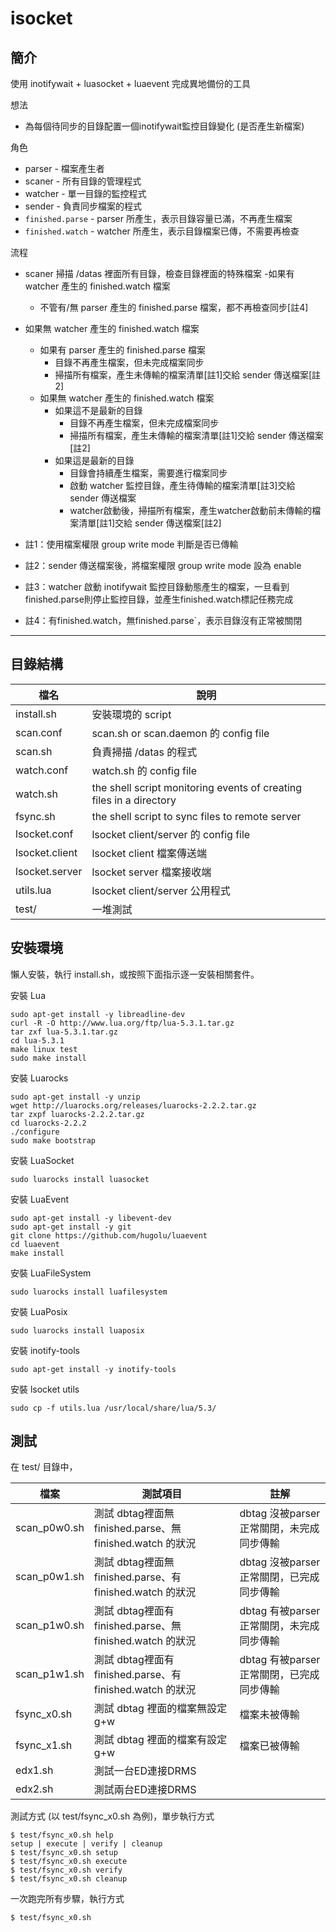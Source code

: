 # isocket

## 簡介
使用 inotifywait + luasocket + luaevent 完成異地備份的工具

想法
- 為每個待同步的目錄配置一個inotifywait監控目錄變化 (是否產生新檔案)

角色
- parser - 檔案產生者
- scaner - 所有目錄的管理程式
- watcher - 單一目錄的監控程式
- sender - 負責同步檔案的程式
- ```finished.parse``` - parser 所產生，表示目錄容量已滿，不再產生檔案
- ```finished.watch``` - watcher 所產生，表示目錄檔案已傳，不需要再檢查

流程
- scaner 掃描 /datas 裡面所有目錄，檢查目錄裡面的特殊檔案
  -如果有 watcher 產生的 finished.watch 檔案
  - 不管有/無 parser 產生的 finished.parse 檔案，都不再檢查同步[註4]
- 如果無 watcher 產生的 finished.watch 檔案
  - 如果有 parser 產生的 finished.parse 檔案
    - 目錄不再產生檔案，但未完成檔案同步
    - 掃描所有檔案，產生未傳輸的檔案清單[註1]交給 sender 傳送檔案[註2]
  - 如果無 watcher 產生的 finished.watch 檔案
    - 如果這不是最新的目錄
      - 目錄不再產生檔案，但未完成檔案同步
      - 掃描所有檔案，產生未傳輸的檔案清單[註1]交給 sender 傳送檔案[註2]
    - 如果這是最新的目錄
      - 目錄會持續產生檔案，需要進行檔案同步
      - 啟動 watcher 監控目錄，產生待傳輸的檔案清單[註3]交給 sender 傳送檔案
      - watcher啟動後，掃描所有檔案，產生watcher啟動前未傳輸的檔案清單[註1]交給 sender 傳送檔案[註2]

- 註1：使用檔案權限 group write mode 判斷是否已傳輸
- 註2：sender 傳送檔案後，將檔案權限 group write mode 設為 enable
- 註3：watcher 啟動 inotifywait 監控目錄動態產生的檔案，一旦看到finished.parse則停止監控目錄，並產生finished.watch標記任務完成
- 註4：有finished.watch，無finished.parse`，表示目錄沒有正常被關閉

____
## 目錄結構

| 檔名 | 說明 |
|------|------|
| install.sh | 安裝環境的 script |
| scan.conf | scan.sh or scan.daemon 的 config file |
| scan.sh | 負責掃描 /datas 的程式 |
| watch.conf | watch.sh 的 config file |
| watch.sh | the shell script monitoring events of creating files in a directory| fsync.conf | fsync.sh 的 config file |
| fsync.sh | the shell script to sync files to remote server |
| lsocket.conf | lsocket client/server 的 config file |
| lsocket.client    | lsocket client 檔案傳送端 |
| lsocket.server | lsocket server 檔案接收端 |
| utils.lua | lsocket client/server 公用程式 |
| test/ | 一堆測試 |

## 安裝環境

懶人安裝，執行 install.sh，或按照下面指示逐一安裝相關套件。

安裝 Lua
```
sudo apt-get install -y libreadline-dev
curl -R -O http://www.lua.org/ftp/lua-5.3.1.tar.gz
tar zxf lua-5.3.1.tar.gz
cd lua-5.3.1
make linux test
sudo make install
```

安裝 Luarocks
```
sudo apt-get install -y unzip
wget http://luarocks.org/releases/luarocks-2.2.2.tar.gz
tar zxpf luarocks-2.2.2.tar.gz
cd luarocks-2.2.2
./configure
sudo make bootstrap
```

安裝 LuaSocket
```
sudo luarocks install luasocket
```

安裝 LuaEvent
```
sudo apt-get install -y libevent-dev
sudo apt-get install -y git
git clone https://github.com/hugolu/luaevent
cd luaevent
make install
```

安裝 LuaFileSystem
```
sudo luarocks install luafilesystem
```

安裝 LuaPosix
```
sudo luarocks install luaposix
```

安裝 inotify-tools
```
sudo apt-get install -y inotify-tools
```

安裝 lsocket utils
```
sudo cp -f utils.lua /usr/local/share/lua/5.3/
```

## 測試

在 test/ 目錄中，

| 檔案 | 測試項目 | 註解 |
|------|----------|------|
| scan_p0w0.sh | 測試 dbtag裡面無 finished.parse、無 finished.watch 的狀況 | dbtag 沒被parser正常關閉，未完成同步傳輸 |
| scan_p0w1.sh | 測試 dbtag裡面無 finished.parse、有 finished.watch 的狀況 | dbtag 沒被parser正常關閉，已完成同步傳輸 |
| scan_p1w0.sh | 測試 dbtag裡面有 finished.parse、無 finished.watch 的狀況 | dbtag 有被parser正常關閉，未完成同步傳輸 |
| scan_p1w1.sh | 測試 dbtag裡面有 finished.parse、有 finished.watch 的狀況 | dbtag 有被parser正常關閉，已完成同步傳輸 |
| fsync_x0.sh | 測試 dbtag 裡面的檔案無設定 g+w | 檔案未被傳輸 |
| fsync_x1.sh | 測試 dbtag 裡面的檔案有設定 g+w | 檔案已被傳輸 |
| edx1.sh | 測試一台ED連接DRMS | |
| edx2.sh | 測試兩台ED連接DRMS | |

測試方式 (以 test/fsync_x0.sh 為例)，單步執行方式
```
$ test/fsync_x0.sh help
setup | execute | verify | cleanup
$ test/fsync_x0.sh setup
$ test/fsync_x0.sh execute
$ test/fsync_x0.sh verify
$ test/fsync_x0.sh cleanup
```

一次跑完所有步驟，執行方式
```
$ test/fsync_x0.sh
```
